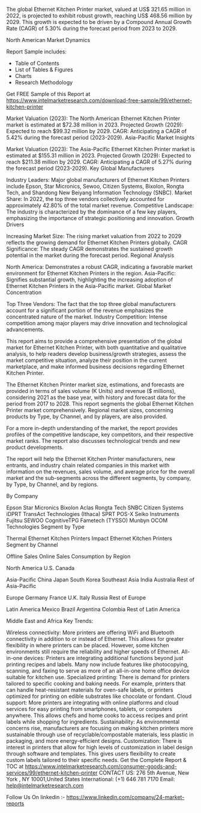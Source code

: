 The global Ethernet Kitchen Printer market, valued at US$ 321.65 million in 2022, is projected to exhibit robust growth, reaching US$ 468.56 million by 2029. This growth is expected to be driven by a Compound Annual Growth Rate (CAGR) of 5.30% during the forecast period from 2023 to 2029.

North American Market Dynamics



Report Sample includes:
- Table of Contents
- List of Tables & Figures
- Charts
- Research Methodology

Get FREE Sample of this Report at https://www.intelmarketresearch.com/download-free-sample/99/ethernet-kitchen-printer


Market Valuation (2023): The North American Ethernet Kitchen Printer market is estimated at $72.38 million in 2023.
Projected Growth (2029): Expected to reach $99.32 million by 2029.
CAGR: Anticipating a CAGR of 5.42% during the forecast period (2023-2029).
Asia-Pacific Market Insights



Market Valuation (2023): The Asia-Pacific Ethernet Kitchen Printer market is estimated at $155.31 million in 2023.
Projected Growth (2029): Expected to reach $211.38 million by 2029.
CAGR: Anticipating a CAGR of 5.27% during the forecast period (2023-2029).
Key Global Manufacturers



Industry Leaders: Major global manufacturers of Ethernet Kitchen Printers include Epson, Star Micronics, Sewoo, Citizen Systems, Bixolon, Rongta Tech, and Shandong New Beiyang Information Technology (SNBC).
Market Share: In 2022, the top three vendors collectively accounted for approximately 42.80% of the total market revenue.
Competitive Landscape: The industry is characterized by the dominance of a few key players, emphasizing the importance of strategic positioning and innovation.
Growth Drivers



Increasing Market Size: The rising market valuation from 2022 to 2029 reflects the growing demand for Ethernet Kitchen Printers globally.
CAGR Significance: The steady CAGR demonstrates the sustained growth potential in the market during the forecast period.
Regional Analysis



North America: Demonstrates a robust CAGR, indicating a favorable market environment for Ethernet Kitchen Printers in the region.
Asia-Pacific: Signifies substantial growth, highlighting the increasing adoption of Ethernet Kitchen Printers in the Asia-Pacific market.
Global Market Concentration



Top Three Vendors: The fact that the top three global manufacturers account for a significant portion of the revenue emphasizes the concentrated nature of the market.
Industry Competition: Intense competition among major players may drive innovation and technological advancements.


This report aims to provide a comprehensive presentation of the global market for Ethernet Kitchen Printer, with both quantitative and qualitative analysis, to help readers develop business/growth strategies, assess the market competitive situation, analyze their position in the current marketplace, and make informed business decisions regarding Ethernet Kitchen Printer.



The Ethernet Kitchen Printer market size, estimations, and forecasts are provided in terms of sales volume (K Units) and revenue ($ millions), considering 2021 as the base year, with history and forecast data for the period from 2017 to 2028. This report segments the global Ethernet Kitchen Printer market comprehensively. Regional market sizes, concerning products by Type, by Channel, and by players, are also provided.



For a more in-depth understanding of the market, the report provides profiles of the competitive landscape, key competitors, and their respective market ranks. The report also discusses technological trends and new product developments.



The report will help the Ethernet Kitchen Printer manufacturers, new entrants, and industry chain related companies in this market with information on the revenues, sales volume, and average price for the overall market and the sub-segments across the different segments, by company, by Type, by Channel, and by regions.

By Company



Epson
Star Micronics
Bixolon
Aclas
Rongta Tech
SNBC
Citizen Systems
iDPRT
TransAct Technologies (Ithaca)
SPRT
POS-X
Seiko Instruments
Fujitsu
SEWOO
CognitiveTPG
Fametech (TYSSO)
Munbyn
OCOM Technologies
Segment by Type



Thermal Ethernet Kitchen Printers
Impact Ethernet Kitchen Printers
Segment by Channel



Offline Sales
Online Sales
Consumption by Region



North America
U.S.
Canada


Asia-Pacific
China
Japan
South Korea
Southeast Asia
India
Australia
Rest of Asia-Pacific


Europe
Germany
France
U.K.
Italy
Russia
Rest of Europe


Latin America
Mexico
Brazil
Argentina
Colombia
Rest of Latin America


Middle East and Africa
Key Trends:



Wireless connectivity: More printers are offering WiFi and Bluetooth connectivity in addition to or instead of Ethernet. This allows for greater flexibility in where printers can be placed. However, some kitchen environments still require the reliability and higher speeds of Ethernet.
All-in-one devices: Printers are integrating additional functions beyond just printing recipes and labels. Many now include features like photocopying, scanning, and faxing to serve as more of an all-in-one home office device suitable for kitchen use.
Specialized printing: There is demand for printers tailored to specific cooking and baking needs. For example, printers that can handle heat-resistant materials for oven-safe labels, or printers optimized for printing on edible substrates like chocolate or fondant.
Cloud support: More printers are integrating with online platforms and cloud services for easy printing from smartphones, tablets, or computers anywhere. This allows chefs and home cooks to access recipes and print labels while shopping for ingredients.
Sustainability: As environmental concerns rise, manufacturers are focusing on making kitchen printers more sustainable through use of recyclable/compostable materials, less plastic in packaging, and more energy-efficient designs.
Customization: There is interest in printers that allow for high levels of customization in label design through software and templates. This gives users flexibility to create custom labels tailored to their specific needs.
Get the Complete Report & TOC at https://www.intelmarketresearch.com/consumer-goods-and-services/99/ethernet-kitchen-printer
CONTACT US:
276 5th Avenue, New York , NY 10001,United States
International: (+1) 646 781 7170
Email: help@intelmarketresearch.com

Follow Us On linkedin :- https://www.linkedin.com/company/24-market-reports
